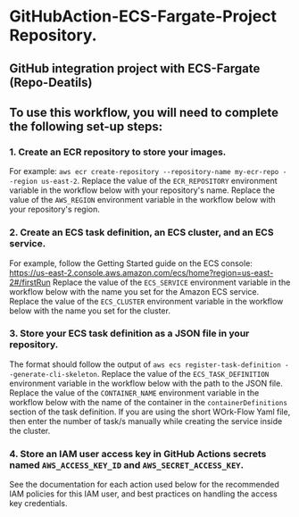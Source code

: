 # GitHubAction-ECS-Fargate-Project Repository.
## GitHub integration project with ECS-Fargate (Repo-Deatils)

## To use this workflow, you will need to complete the following set-up steps:

### 1. Create an ECR repository to store your images.
For example: `aws ecr create-repository --repository-name my-ecr-repo --region us-east-2`.
Replace the value of the `ECR_REPOSITORY` environment variable in the workflow below with your repository's name.
Replace the value of the `AWS_REGION` environment variable in the workflow below with your repository's region.

### 2. Create an ECS task definition, an ECS cluster, and an ECS service.
For example, follow the Getting Started guide on the ECS console:
https://us-east-2.console.aws.amazon.com/ecs/home?region=us-east-2#/firstRun
Replace the value of the `ECS_SERVICE` environment variable in the workflow below with the name you set for the Amazon ECS service.
Replace the value of the `ECS_CLUSTER` environment variable in the workflow below with the name you set for the cluster.

### 3. Store your ECS task definition as a JSON file in your repository.
The format should follow the output of `aws ecs register-task-definition --generate-cli-skeleton`.
Replace the value of the `ECS_TASK_DEFINITION` environment variable in the workflow below with the path to the JSON file.
Replace the value of the `CONTAINER_NAME` environment variable in the workflow below with the name of the container in the `containerDefinitions` section of the task definition.
If you are using the short WOrk-Flow Yaml file, then enter the number of task/s manually while creating the service inside the cluster.

### 4. Store an IAM user access key in GitHub Actions secrets named `AWS_ACCESS_KEY_ID` and `AWS_SECRET_ACCESS_KEY`.
See the documentation for each action used below for the recommended IAM policies for this IAM user, and best practices on handling the access key credentials.